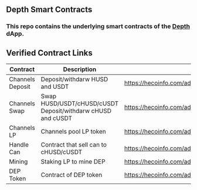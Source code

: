 ## Depth Smart Contracts
### This repo contains the underlying smart contracts of the <a href="https://depth.fi">Depth</a> dApp.

## Verified Contract Links 
| Contract | Description| Link |
| --- |--------| ----------- |
| Channels Deposit | Deposit/withdarw HUSD and USDT | https://hecoinfo.com/address/0x11bFEE9D8625ac4cDa6Ce52EeBF5caC7DC033d15#code |
| Channels Swap | Swap HUSD/USDT/cHUSD/cUSDT <br/> Deposit/withdarw cHUSD and cUSDT | https://hecoinfo.com/address/0x1D1cF3b43bC54B7D8e0F763B6b8957F480367834#code |
| Channels LP | Channels pool LP token | https://hecoinfo.com/address/0x8b65b86dc3CaDcA97b50D4757BB8A686E6ea0cE1#code |
| Handle Can | Contract that sell can to cHUSD/cUSDT | https://hecoinfo.com/address/0xCeE590c515B18a3de4AB61AD3A729F27C1E6623C#code |
| Mining | Staking LP to mine DEP | https://hecoinfo.com/address/0x59F8AD2495236B25BA95E3161154F0024fbDBDCe#code |
| DEP Token | Contract of DEP token | https://hecoinfo.com/address/0x48C859531254F25e57D1C1A8E030Ef0B1c895c27#code |
